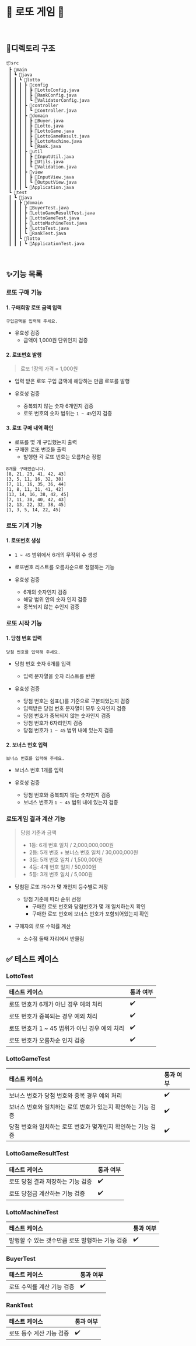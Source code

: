 # 💸 로또 게임 💸

<br>

## 📁디렉토리 구조

```
📦src
 ┣ 📂main
 ┃ ┗ 📂java
 ┃ ┃ ┗ 📂lotto
 ┃ ┃ ┃ ┣ 📂config
 ┃ ┃ ┃ ┃ ┣ 📜LottoConfig.java
 ┃ ┃ ┃ ┃ ┣ 📜RankConfig.java
 ┃ ┃ ┃ ┃ ┗ 📜ValidatorConfig.java
 ┃ ┃ ┃ ┣ 📂controller
 ┃ ┃ ┃ ┃ ┗ 📜Controller.java
 ┃ ┃ ┃ ┣ 📂domain
 ┃ ┃ ┃ ┃ ┣ 📜Buyer.java
 ┃ ┃ ┃ ┃ ┣ 📜Lotto.java
 ┃ ┃ ┃ ┃ ┣ 📜LottoGame.java
 ┃ ┃ ┃ ┃ ┣ 📜LottoGameResult.java
 ┃ ┃ ┃ ┃ ┣ 📜LottoMachine.java
 ┃ ┃ ┃ ┃ ┗ 📜Rank.java
 ┃ ┃ ┃ ┣ 📂util
 ┃ ┃ ┃ ┃ ┣ 📜InputUtil.java
 ┃ ┃ ┃ ┃ ┣ 📜Utils.java
 ┃ ┃ ┃ ┃ ┗ 📜Validation.java
 ┃ ┃ ┃ ┣ 📂view
 ┃ ┃ ┃ ┃ ┣ 📜InputView.java
 ┃ ┃ ┃ ┃ ┗ 📜OutputView.java
 ┃ ┃ ┃ ┗ 📜Application.java
 ┗ 📂test
 ┃ ┗ 📂java
 ┃ ┃ ┣ 📂domain
 ┃ ┃ ┃ ┣ 📜BuyerTest.java
 ┃ ┃ ┃ ┣ 📜LottoGameResultTest.java
 ┃ ┃ ┃ ┣ 📜LottoGameTest.java
 ┃ ┃ ┃ ┣ 📜LottoMachineTest.java
 ┃ ┃ ┃ ┣ 📜LottoTest.java
 ┃ ┃ ┃ ┗ 📜RankTest.java
 ┃ ┃ ┗ 📂lotto
 ┃ ┃ ┃ ┗ 📜ApplicationTest.java
```

<br>

## ✨기능 목록

### 로또 구매 기능

#### 1. 구매희망 로또 금액 입력 

```
구입금액을 입력해 주세요.
```

  - 유효성 검증
    - 금액이 1,000원 단위인지 검증

#### 2. 로또번호 발행

>로또 1장의 가격 = 1,000원
- 입력 받은 로또 구입 금액에 해당하는 만큼 로또를 발행

- 유효성 검증

    - 중복되지 않는 숫자 6개인지 검증
    - 로또 번호의 숫자 범위는 `1 ~ 45`인지 검증

#### 3. 로또 구매 내역 확인

- 로또를 몇 개 구입했는지 출력
- 구매한 로또 번호들 출력
  - 발행한 각 로또 번호는 오름차순 정렬

```
8개를 구매했습니다.
[8, 21, 23, 41, 42, 43] 
[3, 5, 11, 16, 32, 38] 
[7, 11, 16, 35, 36, 44] 
[1, 8, 11, 31, 41, 42] 
[13, 14, 16, 38, 42, 45] 
[7, 11, 30, 40, 42, 43] 
[2, 13, 22, 32, 38, 45] 
[1, 3, 5, 14, 22, 45]
```

### 로또 기계 기능

#### 1. 로또번호 생성

- `1 ~ 45` 범위에서 6개의 무작위 수 생성
- 로또번호 리스트를 오름차순으로 정렬하는 기능

- 유효성 검증
  - 6개의 숫자인지 검증
  - 해당 범위 안의 숫자 인지 검증
  - 중복되지 않는 수인지 검증


### 로또 시작 기능

#### 1. 당첨 번호 입력

```
당첨 번호를 입력해 주세요.
```

- 당첨 번호 숫자 6개를 입력
  - 입력 문자열을 숫자 리스트롤 반환

- 유효성 검증
  - 당첨 번호는 쉼표(,)를 기준으로 구분되었는지 검증
  - 입력받은 당첨 번호 문자열이 모두 숫자인지 검증
  - 당첨 번호가 중복되지 않는 숫자인지 검증
  - 당첨 번호가 6자리인지 검증
  - 당첨 번호가 `1 ~ 45` 범위 내에 있는지 검증

#### 2. 보너스 번호 입력

```
보너스 번호를 입력해 주세요.
```
- 보너스 번호 1개를 입력

- 유효성 검증
  - 당첨 번호와 중복되지 않는 숫자인지 검증
  - 보너스 번호가 `1 ~ 45` 범위 내에 있는지 검증


### 로또게임 결과 계산 기능

> 당첨 기준과 금액
> - 1등: 6개 번호 일치 / 2,000,000,000원 
> - 2등: 5개 번호 + 보너스 번호 일치 / 30,000,000원 
> - 3등: 5개 번호 일치 / 1,500,000원
> - 4등: 4개 번호 일치 / 50,000원
> - 5등: 3개 번호 일치 / 5,000원

- 당첨된 로또 개수가 몇 개인지 등수별로 저장
  - 당첨 기준에 따라 순위 선정
    - 구매한 로또 번호와 당첨번호가 몇 개 일치하는지 확인
    - 구매한 로또 번호에 보너스 번호가 포함되어있는지 확인

- 구매자의 로또 수익률 계산
  - 소수점 둘째 자리에서 반올림

<h2>✅ 테스트 케이스</h2>

<h3>LottoTest</h3>

| 테스트 케이스                       | 통과 여부 |
|:------------------------------|:------|
| 로또 번호가 6개가 아닌 경우 예외 처리        | ✔️    |
| 로또 번호가 중복되는 경우 예외 처리          | ✔️    |
| 로또 번호가 1 ~ 45 범위가 아닌 경우 예외 처리 | ✔️    |
| 로또 번호가 오름차순 인지 검증             |✔️|

<h3>LottoGameTest</h3>

| 테스트 케이스                            | 통과 여부 |
|:-----------------------------------|:------|
| 보너스 번호가 당첨 번호와 중복 경우 예외 처리         | ✔️    |
| 보너스 번호와 일치하는 로또 번호가 있는지 확인하는 기능 검증 | ✔️    |
| 당첨 번호와 일치하는 로또 번호가 몇개인지 확인하는 기능 검증 | ✔️    |


<h3>LottoGameResultTest</h3>

| 테스트 케이스                            | 통과 여부 |
|:-----------------------------------|:------|
| 로또 당첨 결과 저장하는 기능 검증                | ✔️    |
| 로또 당첨금 계산하는 기능 검증                  | ✔️    |️

<h3>LottoMachineTest</h3>

| 테스트 케이스                     | 통과 여부 |
|:----------------------------|:------|
| 발행할 수 있는 갯수만큼 로또 발행하는 기능 검증 | ✔️    |

<h3>BuyerTest</h3>

| 테스트 케이스         | 통과 여부 |
|:----------------|:------|
| 로또 수익률 계산 기능 검증 | ✔️    |

<h3>RankTest</h3>

| 테스트 케이스        | 통과 여부 |
|:---------------|:------|
| 로또 등수 계산 기능 검증 | ✔️    |